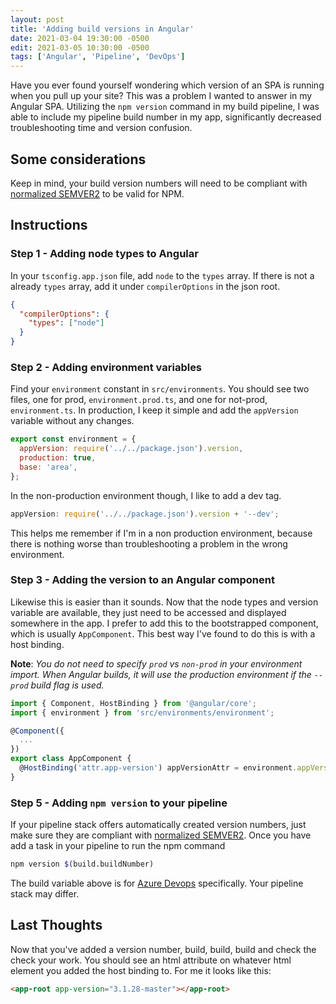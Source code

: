 ```yaml
---
layout: post
title: 'Adding build versions in Angular'
date: 2021-03-04 19:30:00 -0500
edit: 2021-03-05 10:30:00 -0500
tags: ['Angular', 'Pipeline', 'DevOps']
---
```


Have you ever found yourself wondering which version of an SPA is running when you pull up your site? This was a problem I wanted to answer in my Angular SPA. Utilizing the `npm version` command in my build pipeline, I was able to include my pipeline build number in my app, significantly decreased troubleshooting time and version confusion.

<!--more-->

## Some considerations

Keep in mind, your build version numbers will need to be compliant with [normalized SEMVER2](https://github.com/NuGet/Home/wiki/SemVer-2.0.0-support#spec) to be valid for NPM.

## Instructions

### Step 1 - Adding node types to Angular

In your `tsconfig.app.json` file, add `node` to the `types` array. If there is not a already `types` array, add it under `compilerOptions` in the json root.

```json
{
  "compilerOptions": {
    "types": ["node"]
  }
}
```

### Step 2 - Adding environment variables

Find your `environment` constant in `src/environments`. You should see two files, one for prod, `environment.prod.ts`, and one for not-prod, `environment.ts`. In production, I keep it simple and add the `appVersion` variable without any changes.

```js
export const environment = {
  appVersion: require('../../package.json').version,
  production: true,
  base: 'area',
};
```

In the non-production environment though, I like to add a dev tag.

```js
appVersion: require('../../package.json').version + '--dev';
```

This helps me remember if I'm in a non production environment, because there is nothing worse than troubleshooting a problem in the wrong environment.

### Step 3 - Adding the version to an Angular component

Likewise this is easier than it sounds. Now that the node types and version variable are available, they just need to be accessed and displayed somewhere in the app. I prefer to add this to the bootstrapped component, which is usually `AppComponent`. This best way I've found to do this is with a host binding.

**Note**: _You do not need to specify `prod` vs `non-prod` in your environment import. When Angular builds, it will use the production environment if the `--prod` build flag is used._

```js
import { Component, HostBinding } from '@angular/core';
import { environment } from 'src/environments/environment';

@Component({
  ...
})
export class AppComponent {
  @HostBinding('attr.app-version') appVersionAttr = environment.appVersion;
}
```

### Step 5 - Adding `npm version` to your pipeline

If your pipeline stack offers automatically created version numbers, just make sure they are compliant with [normalized SEMVER2](https://github.com/NuGet/Home/wiki/SemVer-2.0.0-support#spec). Once you have add a task in your pipeline to run the npm command

```bash
npm version $(build.buildNumber)
```

The build variable above is for [Azure Devops](https://docs.microsoft.com/en-us/azure/devops/?view=azure-devops) specifically. Your pipeline stack may differ.

## Last Thoughts

Now that you've added a version number, build, build, build and check the check your work. You should see an html attribute on whatever html element you added the host binding to. For me it looks like this:

```html
<app-root app-version="3.1.28-master"></app-root>
```
